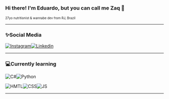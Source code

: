 ### Hi there! I'm Eduardo, but you can call me Zaq 🤘
<font size="1">27yo nutritionist & wannabe dev from RJ, Brazil</font>

--------
### ✨Social Media
[![Instagram](https://img.shields.io/badge/Instagram-E4405F?style=for-the-badge&logo=instagram&logoColor=white)](https://www.instagram.com/zq1fit/)[![Linkedin](https://img.shields.io/badge/LinkedIn-0077B5?style=for-the-badge&logo=linkedin&logoColor=white)](https://www.linkedin.com/in/zaqueu1/)

---------
### 💻Currently learning
![C#](https://img.shields.io/badge/C%23-239120?style=for-the-badge&logo=c-sharp&logoColor=white)![Python](	https://img.shields.io/badge/Python-3776AB?style=for-the-badge&logo=python&logoColor=white)

![HMTL](https://img.shields.io/badge/HTML5-E34F26?style=for-the-badge&logo=html5&logoColor=white)![CSS](https://img.shields.io/badge/CSS3-1572B6?style=for-the-badge&logo=css3&logoColor=white)![JS](https://img.shields.io/badge/JavaScript-323330?style=for-the-badge&logo=javascript&logoColor=F7DF1E)

----

